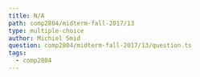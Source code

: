 ```yaml
---
title: N/A
path: comp2804/midterm-fall-2017/13
type: multiple-choice
author: Michiel Smid
question: comp2804/midterm-fall-2017/13/question.ts
tags:
  - comp2804
---
```

